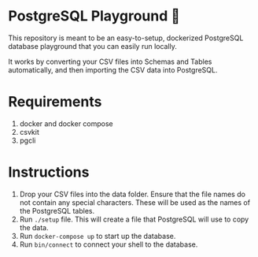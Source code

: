 # PostgreSQL Playground 🎉

This repository is meant to be an easy-to-setup, dockerized PostgreSQL database playground that you can easily run locally.

It works by converting your CSV files into Schemas and Tables automatically, and then importing the CSV data into PostgreSQL.

# Requirements

1. docker and docker compose
2. csvkit
3. pgcli

# Instructions

1. Drop your CSV files into the data folder. Ensure that the file names do not contain any special characters. These will be used as the names of the PostgreSQL tables.
2. Run `./setup` file. This will create a file that PostgreSQL will use to copy the data.
3. Run `docker-compose up` to start up the database.
4. Run `bin/connect` to connect your shell to the database.

